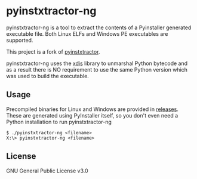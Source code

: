 # pyinstxtractor-ng

pyinstxtractor-ng is a tool to extract the contents of a Pyinstaller generated executable file. Both Linux ELFs and Windows PE executables are supported.

This project is a fork of [pyinstxtractor](https://github.com/extremecoders-re/pyinstxtractor).

pyinstxtractor-ng uses the [xdis](https://github.com/rocky/python-xdis/) library to unmarshal Python bytecode and as a result there is NO requirement to use the same Python version which was used to build the executable.


## Usage

Precompiled binaries for Linux and Windows are provided in [releases](https://github.com/pyinstxtractor/pyinstxtractor-ng/releases). 
These are generated using PyInstaller itself, so you don't even need a Python installation to run pyinstxtractor-ng

```
$ ./pyinstxtractor-ng <filename>
X:\> pyinstxtractor-ng <filename>
```

## License

GNU General Public License v3.0
